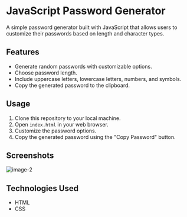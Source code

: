 # JavaScript Password Generator

A simple password generator built with JavaScript that allows users to customize their passwords based on length and character types.

## Features

- Generate random passwords with customizable options.
- Choose password length.
- Include uppercase letters, lowercase letters, numbers, and symbols.
- Copy the generated password to the clipboard.

## Usage

1. Clone this repository to your local machine.
2. Open `index.html` in your web browser.
3. Customize the password options.
4. Copy the generated password using the "Copy Password" button.

## Screenshots

![image-2](./screenshort.png)

## Technologies Used

- HTML
- CSS
